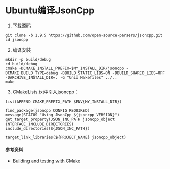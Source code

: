 # Ubuntu编译JsonCpp

1. 下载源码

```
git clone -b 1.9.5 https://github.com/open-source-parsers/jsoncpp.git
cd jsoncpp
```

2. 编译安装

```
mkdir -p build/debug
cd build/debug
cmake -DCMAKE_INSTALL_PREFIX=$MY_INSTALL_DIR/jsoncpp -DCMAKE_BUILD_TYPE=debug -DBUILD_STATIC_LIBS=ON -DBUILD_SHARED_LIBS=OFF -DARCHIVE_INSTALL_DIR=. -G "Unix Makefiles" ../..
make
```

3. CMakeLists.txt中引入jsoncpp：

```
list(APPEND CMAKE_PREFIX_PATH $ENV{MY_INSTALL_DIR})

find_package(jsoncpp CONFIG REQUIRED)
message(STATUS "Using JsonCpp ${jsoncpp_VERSION}")
get_target_property(JSON_INC_PATH jsoncpp_object INTERFACE_INCLUDE_DIRECTORIES)
include_directories(${JSON_INC_PATH})

target_link_libraries(${PROJECT_NAME} jsoncpp_object)
```

#### 参考资料

- [Building and testing with CMake](https://github.com/open-source-parsers/jsoncpp/wiki/Building)
